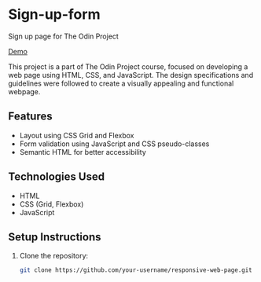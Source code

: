# Sign-up-form
Sign up page for The Odin Project

[Demo](https://shreyaskr8.github.io/Sign-up-form/)

This project is a part of The Odin Project course, focused on developing a web page using HTML, CSS, and JavaScript. The design specifications and guidelines were followed to create a visually appealing and functional webpage.

## Features

- Layout using CSS Grid and Flexbox
- Form validation using JavaScript and CSS pseudo-classes
- Semantic HTML for better accessibility

## Technologies Used

- HTML
- CSS (Grid, Flexbox)
- JavaScript

## Setup Instructions

1. Clone the repository:
   ```bash
   git clone https://github.com/your-username/responsive-web-page.git
